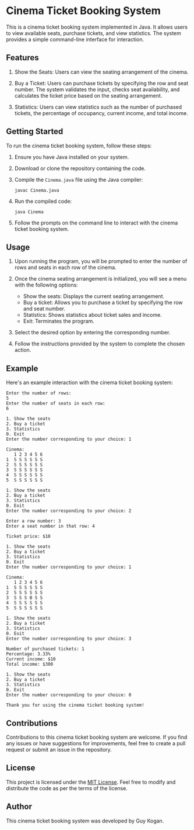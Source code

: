 # Cinema Ticket Booking System

This is a cinema ticket booking system implemented in Java. It allows users to view available seats, purchase tickets, and view statistics. The system provides a simple command-line interface for interaction.

## Features

1. Show the Seats: Users can view the seating arrangement of the cinema.

2. Buy a Ticket: Users can purchase tickets by specifying the row and seat number. The system validates the input, checks seat availability, and calculates the ticket price based on the seating arrangement.

3. Statistics: Users can view statistics such as the number of purchased tickets, the percentage of occupancy, current income, and total income.

## Getting Started

To run the cinema ticket booking system, follow these steps:

1. Ensure you have Java installed on your system.

2. Download or clone the repository containing the code.

3. Compile the `Cinema.java` file using the Java compiler:
   ```
   javac Cinema.java
   ```

4. Run the compiled code:
   ```
   java Cinema
   ```

5. Follow the prompts on the command line to interact with the cinema ticket booking system.

## Usage

1. Upon running the program, you will be prompted to enter the number of rows and seats in each row of the cinema.

2. Once the cinema seating arrangement is initialized, you will see a menu with the following options:
   - Show the seats: Displays the current seating arrangement.
   - Buy a ticket: Allows you to purchase a ticket by specifying the row and seat number.
   - Statistics: Shows statistics about ticket sales and income.
   - Exit: Terminates the program.

3. Select the desired option by entering the corresponding number.

4. Follow the instructions provided by the system to complete the chosen action.

## Example

Here's an example interaction with the cinema ticket booking system:

```
Enter the number of rows:
5
Enter the number of seats in each row:
6

1. Show the seats
2. Buy a ticket
3. Statistics
0. Exit
Enter the number corresponding to your choice: 1

Cinema:
   1 2 3 4 5 6
1  S S S S S S
2  S S S S S S
3  S S S S S S
4  S S S S S S
5  S S S S S S

1. Show the seats
2. Buy a ticket
3. Statistics
0. Exit
Enter the number corresponding to your choice: 2

Enter a row number: 3
Enter a seat number in that row: 4

Ticket price: $10

1. Show the seats
2. Buy a ticket
3. Statistics
0. Exit
Enter the number corresponding to your choice: 1

Cinema:
   1 2 3 4 5 6
1  S S S S S S
2  S S S S S S
3  S S S B S S
4  S S S S S S
5  S S S S S S

1. Show the seats
2. Buy a ticket
3. Statistics
0. Exit
Enter the number corresponding to your choice: 3

Number of purchased tickets: 1
Percentage: 3.33%
Current income: $10
Total income: $300

1. Show the seats
2. Buy a ticket
3. Statistics
0. Exit
Enter the number corresponding to your choice: 0

Thank you for using the cinema ticket booking system!
```

## Contributions

Contributions to this cinema ticket booking system are welcome. If you find any issues or have suggestions for improvements, feel free to create a pull request or submit an issue in the repository.

## License

This project is licensed under the [MIT License](LICENSE). Feel free to modify and distribute the code as per the terms of the license.

## Author

This cinema ticket booking system was developed by Guy Kogan.
